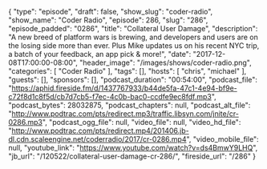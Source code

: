 {
  "type": "episode",
  "draft": false,
  "show_slug": "coder-radio",
  "show_name": "Coder Radio",
  "episode": 286,
  "slug": "286",
  "episode_padded": "0286",
  "title": "Collateral User Damage",
  "description": "A new breed of platform wars is brewing, and developers and users are on the losing side more than ever. Plus Mike updates us on his recent NYC trip, a batch of your feedback, an app pick & more!",
  "date": "2017-12-08T17:00:00-08:00",
  "header_image": "/images/shows/coder-radio.png",
  "categories": [
    "Coder Radio"
  ],
  "tags": [],
  "hosts": [
    "chris",
    "michael"
  ],
  "guests": [],
  "sponsors": [],
  "podcast_duration": "00:54:00",
  "podcast_file": "https://aphid.fireside.fm/d/1437767933/b44de5fa-47c1-4e94-bf9e-c72f8d1c8f5d/cb7d7cb5-f7ec-4c0b-bac0-ccdfe9ec8fdf.mp3",
  "podcast_bytes": 28032875,
  "podcast_chapters": null,
  "podcast_alt_file": "http://www.podtrac.com/pts/redirect.mp3/traffic.libsyn.com/jnite/cr-0286.mp3",
  "podcast_ogg_file": null,
  "video_file": null,
  "video_hd_file": "http://www.podtrac.com/pts/redirect.mp4/201406.jb-dl.cdn.scaleengine.net/coderradio/2017/cr-0286.mp4",
  "video_mobile_file": null,
  "youtube_link": "https://www.youtube.com/watch?v=ds4BmwY9LHQ",
  "jb_url": "/120522/collateral-user-damage-cr-286/",
  "fireside_url": "/286"
}

